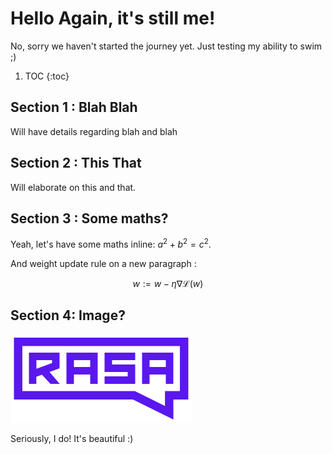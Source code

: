 # Hello Again, it's still me!

No, sorry we haven't started the journey yet. Just testing my ability to swim ;)

1. TOC
{:toc}

## Section 1 : Blah Blah

Will have details regarding blah and blah

## Section 2 : This That

Will elaborate on this and that.

## Section 3 : Some maths?

Yeah, let's have some maths inline: $a^2+b^2 = c^2$.

And weight update rule on a new paragraph :

$$
w := w - \eta \nabla \mathcal{L}(w)
$$

## Section 4: Image?

![*I LOVE RASA*](images/rasa_logo.png)

Seriously, I do! It's beautiful :)
